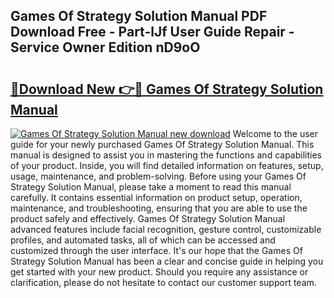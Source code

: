 ## Games Of Strategy Solution Manual PDF Download Free - Part-lJf User Guide Repair - Service Owner Edition nD9oO

# <h2><a href="http://bc38612.oget.top/?id=Games+Of+Strategy+Solution+Manual">🔗Download New 👉🔴 Games Of Strategy Solution Manual</a></h2>

[![Games Of Strategy Solution Manual new download](https://i.imgur.com/5g1atiW.png)](http://bc38612.oget.top/?id=Games+Of+Strategy+Solution+Manual)
Welcome to the user guide for your newly purchased Games Of Strategy Solution Manual. This manual is designed to assist you in mastering the functions and capabilities of your product. Inside, you will find detailed information on features, setup, usage, maintenance, and problem-solving. Before using your Games Of Strategy Solution Manual, please take a moment to read this manual carefully. It contains essential information on product setup, operation, maintenance, and troubleshooting, ensuring that you are able to use the product safely and effectively. Games Of Strategy Solution Manual advanced features include facial recognition, gesture control, customizable profiles, and automated tasks, all of which can be accessed and customized through the user interface. It's our hope that the Games Of Strategy Solution Manual has been a clear and concise guide in helping you get started with your new product. Should you require any assistance or clarification, please do not hesitate to contact our customer support team.
